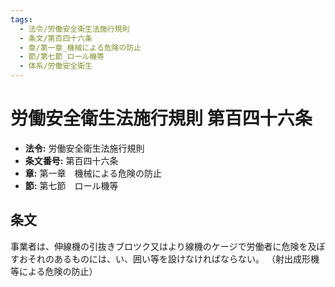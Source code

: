 ```yaml
---
tags:
  - 法令/労働安全衛生法施行規則
  - 条文/第百四十六条
  - 章/第一章_機械による危険の防止
  - 節/第七節_ロール機等
  - 体系/労働安全衛生
---
```

# 労働安全衛生法施行規則 第百四十六条

- **法令:** 労働安全衛生法施行規則
- **条文番号:** 第百四十六条
- **章:** 第一章　機械による危険の防止
- **節:** 第七節　ロール機等

## 条文
事業者は、伸線機の引抜きブロツク又はより線機のケージで労働者に危険を及ぼすおそれのあるものには、い、囲い等を設けなければならない。
（射出成形機等による危険の防止）


